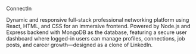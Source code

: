 ConnectIn


Dynamic and responsive full-stack professional networking platform using React, HTML, and CSS for an immersive frontend. Powered by Node.js and Express backend with MongoDB as the database, featuring a secure user dashboard where logged-in users can manage profiles, connections, job posts, and career growth—designed as a clone of LinkedIn.

